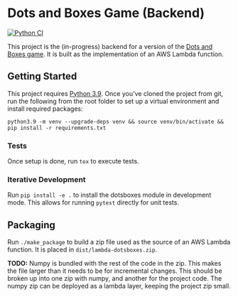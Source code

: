 # Dots and Boxes Game (Backend)

[![Python CI](https://github.com/jhutson/dotsboxes/actions/workflows/python-app.yml/badge.svg)](https://github.com/jhutson/dotsboxes/actions/workflows/python-app.yml)

This project is the (in-progress) backend for a version of the [Dots and Boxes game](https://en.wikipedia.org/wiki/Dots_and_Boxes). It is built as the implementation of an AWS Lambda function.

## Getting Started
This project requires [Python 3.9](https://www.python.org/downloads/release/python-390/). Once you've cloned the project from git, run the following from the root folder to set up a virtual environment and install required packages:

```
python3.9 -m venv --upgrade-deps venv && source venv/bin/activate && pip install -r requirements.txt
```

### Tests
Once setup is done, run `tox` to execute tests. 

### Iterative Development
Run `pip install -e .` to install the dotsboxes module in development mode. This allows for running `pytest` directly for unit tests.

## Packaging
Run `./make_package` to build a zip file used as the source of an AWS Lambda function. It is placed in `dist/lambda-dotsboxes.zip`.

**TODO:** Numpy is bundled with the rest of the code in the zip. This makes the file larger than it needs to be for incremental changes. This should be broken up into one zip with numpy, and another for the project code.  The numpy zip can be deployed as a lambda layer, keeping the project zip small.
